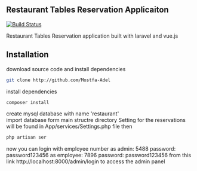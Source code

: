 
## Restaurant Tables Reservation Applicaiton

[![Build Status](https://travis-ci.org/joemccann/dillinger.svg?branch=master)](https://travis-ci.org/joemccann/dillinger)

Restaurant Tables Reservation application built with laravel and vue.js

## Installation
download source code and install dependencies  
```sh 
git clone http://github.com/Mostfa-Adel
```
install dependencies 
```sh 
composer install
```
create mysql database with name 'restaurant'  
import database form main structre directory 
Setting for the reservations will be found in App/services/Settings.php file
then 
```sh 
php artisan ser
```
now you can login with employee number as admin: 5488  password: password123456
as employee: 7896  password: password123456
from this link http://localhost:8000/admin/login to access the admin panel

